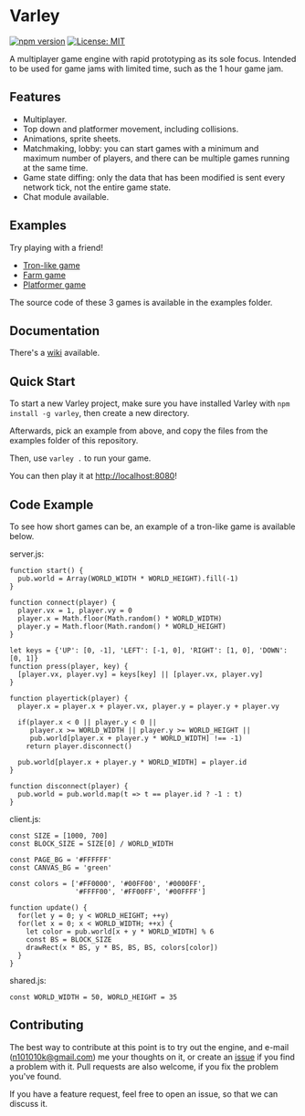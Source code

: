 # Varley

[![npm version](https://badge.fury.io/js/varley.svg)](https://badge.fury.io/js/varley)
[![License: MIT](https://img.shields.io/badge/License-MIT-yellow.svg)](https://opensource.org/licenses/MIT)

A multiplayer game engine with rapid prototyping as its sole focus.
Intended to be used for game jams with limited time, such as the 1 hour game jam.

## Features
* Multiplayer.
* Top down and platformer movement, including collisions.
* Animations, sprite sheets.
* Matchmaking, lobby: you can start games with a minimum and maximum number of players, and there can be multiple games running at the same time.
* Game state diffing: only the data that has been modified is sent every network tick, not the entire game state.
* Chat module available.

## Examples
Try playing with a friend!

* [Tron-like game](http://n42k.ddns.net:8892)
* [Farm game](http://n42k.ddns.net:8891)
* [Platformer game](http://n42k.ddns.net:8893)

The source code of these 3 games is available in the examples folder.

## Documentation
There's a [wiki](https://github.com/n42k/varley/wiki) available.

## Quick Start
To start a new Varley project, make sure you have installed Varley with `npm install -g varley`, then create a new directory.

Afterwards, pick an example from above, and copy the files from the examples folder of this repository.

Then, use `varley .` to run your game.

You can then play it at [http://localhost:8080](http://localhost:8080)!

## Code Example
To see how short games can be, an example of a tron-like game is available below.

server.js:
```
function start() {
  pub.world = Array(WORLD_WIDTH * WORLD_HEIGHT).fill(-1)
}

function connect(player) {
  player.vx = 1, player.vy = 0
  player.x = Math.floor(Math.random() * WORLD_WIDTH)
  player.y = Math.floor(Math.random() * WORLD_HEIGHT)
}

let keys = {'UP': [0, -1], 'LEFT': [-1, 0], 'RIGHT': [1, 0], 'DOWN': [0, 1]}
function press(player, key) {
  [player.vx, player.vy] = keys[key] || [player.vx, player.vy]
}

function playertick(player) {
  player.x = player.x + player.vx, player.y = player.y + player.vy

  if(player.x < 0 || player.y < 0 ||
     player.x >= WORLD_WIDTH || player.y >= WORLD_HEIGHT ||
     pub.world[player.x + player.y * WORLD_WIDTH] !== -1)
    return player.disconnect()

  pub.world[player.x + player.y * WORLD_WIDTH] = player.id
}

function disconnect(player) {
  pub.world = pub.world.map(t => t == player.id ? -1 : t)
}
```

client.js:
```
const SIZE = [1000, 700]
const BLOCK_SIZE = SIZE[0] / WORLD_WIDTH

const PAGE_BG = '#FFFFFF'
const CANVAS_BG = 'green'

const colors = ['#FF0000', '#00FF00', '#0000FF',
                '#FFFF00', '#FF00FF', '#00FFFF']

function update() {
  for(let y = 0; y < WORLD_HEIGHT; ++y)
  for(let x = 0; x < WORLD_WIDTH; ++x) {
    let color = pub.world[x + y * WORLD_WIDTH] % 6
    const BS = BLOCK_SIZE
    drawRect(x * BS, y * BS, BS, BS, colors[color])
  }
}
```

shared.js:
```
const WORLD_WIDTH = 50, WORLD_HEIGHT = 35
```

## Contributing
The best way to contribute at this point is to try out the engine, and e-mail (n101010k@gmail.com) me your thoughts on it, or create an [issue](https://github.com/n42k/varley/issues/new) if you find a problem with it. Pull requests are also welcome, if you fix the problem you've found.

If you have a feature request, feel free to open an issue, so that we can discuss it.
